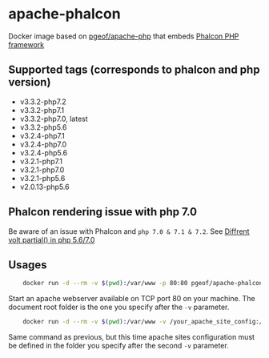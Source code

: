 # apache-phalcon

Docker image based on [pgeof/apache-php](https://hub.docker.com/r/pgeof/apache-php/) that embeds [Phalcon PHP framework](https://phalconphp.com/)

## Supported tags (corresponds to phalcon and php version)

* v3.3.2-php7.2
* v3.3.2-php7.1
* v3.3.2-php7.0, latest
* v3.3.2-php5.6
* v3.2.4-php7.1
* v3.2.4-php7.0
* v3.2.4-php5.6
* v3.2.1-php7.1
* v3.2.1-php7.0
* v3.2.1-php5.6
* v2.0.13-php5.6

## Phalcon rendering issue with php 7.0

Be aware of an issue with Phalcon and `php 7.0 & 7.1 & 7.2`.
See [Diffrent volt partial() in php 5.6/7.0](https://github.com/phalcon/cphalcon/issues/12176)

## Usages

```sh
    docker run -d --rm -v $(pwd):/var/www -p 80:80 pgeof/apache-phalcon
```

Start an apache webserver available on TCP port 80 on your machine. The document root folder is the one you specify after the `-v` parameter.

```sh
    docker run -d --rm -v $(pwd):/var/www -v /your_apache_site_config:/etc/apache2/sites-enabled -p 80:80 pgeof/apache-phalcon
```

Same command as previous, but this time apache sites configuration must be defined in the folder you specify after the second `-v` parameter.